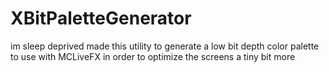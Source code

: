 # XBitPaletteGenerator
im sleep deprived
made this utility to generate a low bit depth color palette to use with MCLiveFX in order to optimize the screens a tiny bit more
